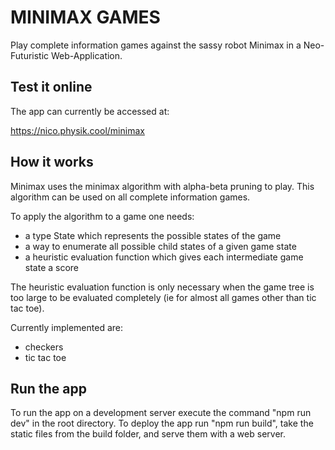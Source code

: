# MINIMAX GAMES

Play complete information games against the sassy robot Minimax in a Neo-Futuristic Web-Application.

## Test it online

The app can currently be accessed at:

  https://nico.physik.cool/minimax

## How it works

Minimax uses the minimax algorithm with alpha-beta pruning to play. This algorithm can be used
on all complete information games.

To apply the algorithm to a game one needs:

- a type State which represents the possible states of the game
- a way to enumerate all possible child states of a given game state
- a heuristic evaluation function which gives each intermediate game state a score

The heuristic evaluation function is only necessary when the game tree is too large to
be evaluated completely (ie for almost all games other than tic tac toe).

Currently implemented are:

- checkers
- tic tac toe

## Run the app

To run the app on a development server execute the command "npm run dev" in the root directory. To deploy the app
run "npm run build", take the static files from the build folder, and serve them with a web server.
